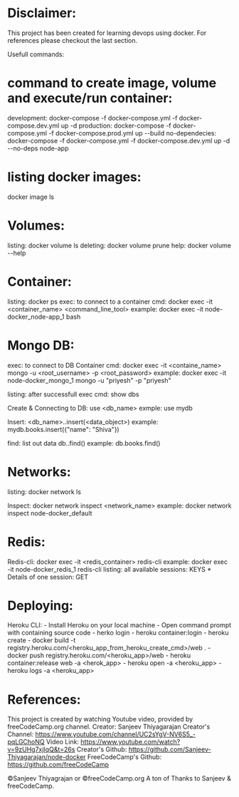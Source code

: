 Disclaimer:
===========
This project has been created for learning devops using docker. For references please checkout the last section.


Usefull commands:

command to create image, volume and execute/run container:
=========================================================
development: docker-compose -f docker-compose.yml -f docker-compose.dev.yml up -d
production: docker-compose -f docker-compose.yml -f docker-compose.prod.yml up --build
no-dependecies: docker-compose -f docker-compose.yml -f docker-compose.dev.yml up -d --no-deps node-app

listing docker images:
=====================
docker image ls

Volumes:
=======
listing: docker volume ls
deleting: docker volume prune
help: docker volume --help

Container:
========
listing: docker ps
exec: to connect to a container
    cmd: docker exec -it <container_name> <command_line_tool>
    example: docker exec -it node-docker_node-app_1 bash

Mongo DB:
========
exec: to connect to DB Container
    cmd: docker exec -it <containe_name> mongo -u <root_username> -p <root_password>
    example: docker exec -it node-docker_mongo_1 mongo -u "priyesh" -p "priyesh"

listing: after successfull exec
    cmd: show dbs

Create & Connecting to DB: use <db_name>
    exmple: use mydb

Insert: <db_name>.<entity>.insert(<data_object>)
    example: mydb.books.insert({"name": "Shiva"})

find: list out data db.<entity>.find()
    example: db.books.find()

Networks:
========
listing: docker network ls

Inspect: docker network inspect <network_name>
    example: docker network inspect node-docker_default

Redis:
=====
Redis-cli: docker exec -it <redis_container> redis-cli
    example: docker exec -it node-docker_redis_1 redis-cli
listing: all available sessions: KEYS *
         Details of one session: GET <key>

Deploying:
=========
Heroku CLI:
    - Install Heroku on your local machine
    - Open command prompt with containing source code
    - herko login
    - heroku container:login
    - heroku create
    - docker build -t registry.heroku.com/<heroku_app_from_heroku_create_cmd>/web .
    - docker push registry.heroku.com/<heroku_app>/web
    - heroku container:release web -a <herok_app>
    - heroku open -a <heroku_app>
    - heroku logs -a <heroku_app>



References:
==========
This project is created by watching Youtube video, provided by freeCodeCamp.org channel.
Creator: Sanjeev Thiyagarajan
Creator's Channel: https://www.youtube.com/channel/UC2sYgV-NV6S5_-pqLGChoNQ
Video Link: https://www.youtube.com/watch?v=9zUHg7xjIqQ&t=26s
Creator's Github: https://github.com/Sanjeev-Thiyagarajan/node-docker
FreeCodeCamp's Github: https://github.com/freeCodeCamp

©Sanjeev Thiyagrajan or ©freeCodeCamp.org
A ton of Thanks to Sanjeev & freeCodeCamp.